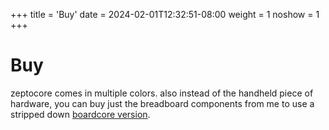 +++
title = 'Buy'
date = 2024-02-01T12:32:51-08:00
weight = 1
noshow = 1
+++

# Buy 

zeptocore comes in multiple colors. also instead of the handheld piece of hardware, you can buy just the breadboard components from me to use a stripped down [boardcore version](#boardcore).

<div id="buyzepto" style="margin: auto; max-width: 300px;">
<div id='product-component-1709939625158'></div>
</div>

<script type="text/javascript">
/*<![CDATA[*/
(function () {
  var scriptURL = 'https://sdks.shopifycdn.com/buy-button/latest/buy-button-storefront.min.js';
  if (window.ShopifyBuy) {
    if (window.ShopifyBuy.UI) {
      ShopifyBuyInit();
    } else {
      loadScript();
    }
  } else {
    loadScript();
  }
  function loadScript() {
    var script = document.createElement('script');
    script.async = true;
    script.src = scriptURL;
    (document.getElementsByTagName('head')[0] || document.getElementsByTagName('body')[0]).appendChild(script);
    script.onload = ShopifyBuyInit;
  }
  function ShopifyBuyInit() {
    var client = ShopifyBuy.buildClient({
      domain: 'infinitedigits.myshopify.com',
      storefrontAccessToken: '9e045e3ce0fbee0fb64ebbbce133b648',
    });
    ShopifyBuy.UI.onReady(client).then(function (ui) {
      ui.createComponent('product', {
        id: '8831942492443',
        node: document.getElementById('product-component-1709939625158'),
        moneyFormat: '%24%7B%7Bamount%7D%7D',
        options: {
  "product": {
    "styles": {
      "product": {
        "@media (min-width: 601px)": {
          "max-width": "calc(25% - 20px)",
          "margin-left": "20px",
          "margin-bottom": "50px"
        }
      },
      "title": {
        "font-family": "Roboto, sans-serif"
      },
      "button": {
        "font-family": "Roboto, sans-serif"
      },
      "price": {
        "font-family": "Roboto, sans-serif"
      },
      "compareAt": {
        "font-family": "Roboto, sans-serif"
      },
      "unitPrice": {
        "font-family": "Roboto, sans-serif"
      }
    },
    "buttonDestination": "checkout",
    "contents": {
      "button": false,
      "buttonWithQuantity": true
    },
    "text": {
      "button": "Buy now"
    },
    "googleFonts": [
      "Roboto"
    ]
  },
  "productSet": {
    "styles": {
      "products": {
        "@media (min-width: 601px)": {
          "margin-left": "-20px"
        }
      }
    }
  },
  "modalProduct": {
    "contents": {
      "img": false,
      "imgWithCarousel": true,
      "button": false,
      "buttonWithQuantity": true
    },
    "styles": {
      "product": {
        "@media (min-width: 601px)": {
          "max-width": "100%",
          "margin-left": "0px",
          "margin-bottom": "0px"
        }
      },
      "button": {
        "font-family": "Roboto, sans-serif"
      },
      "title": {
        "font-family": "Helvetica Neue, sans-serif",
        "font-weight": "bold",
        "font-size": "26px",
        "color": "#4c4c4c"
      },
      "price": {
        "font-family": "Helvetica Neue, sans-serif",
        "font-weight": "normal",
        "font-size": "18px",
        "color": "#4c4c4c"
      },
      "compareAt": {
        "font-family": "Helvetica Neue, sans-serif",
        "font-weight": "normal",
        "font-size": "15.299999999999999px",
        "color": "#4c4c4c"
      },
      "unitPrice": {
        "font-family": "Helvetica Neue, sans-serif",
        "font-weight": "normal",
        "font-size": "15.299999999999999px",
        "color": "#4c4c4c"
      }
    },
    "googleFonts": [
      "Roboto"
    ],
    "text": {
      "button": "Add to cart"
    }
  },
  "option": {
    "styles": {
      "label": {
        "font-family": "Roboto, sans-serif"
      },
      "select": {
        "font-family": "Roboto, sans-serif"
      }
    },
    "googleFonts": [
      "Roboto"
    ]
  },
  "cart": {
    "styles": {
      "button": {
        "font-family": "Roboto, sans-serif"
      }
    },
    "text": {
      "total": "Subtotal",
      "button": "Checkout"
    },
    "googleFonts": [
      "Roboto"
    ]
  },
  "toggle": {
    "styles": {
      "toggle": {
        "font-family": "Roboto, sans-serif"
      }
    },
    "googleFonts": [
      "Roboto"
    ]
  }
},
      });
    });
  }
})();
/*]]>*/
</script>

